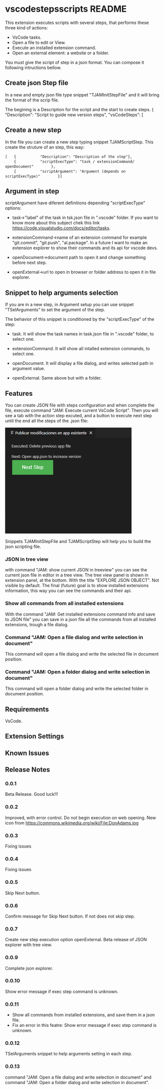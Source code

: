 # vscodestepsscripts README

This extension executes scripts with several steps, that performs these three kind of actions:

- VsCode tasks.
- Open a file to edit or View.
- Execute an installed extension command.
- Open an external element: a website or a folder.

You must give the script of step in a json format. You can compose it following intructions bellow.

## Create json Step file

In a new and empty json file type snippet "TJAMInitStepFile" and it will bring the format of the scrip file.

The begining is a Description for the script and the start to create steps.
{
    "Description": "Script to guide new version steps",
    "vsCodeSteps": [

## Create a new step

In the file you can create a new step typing snippet TJAMScriptStep. This create the struture of an step, this way:

    [   {           "Description": "Description of the step"},
        {           "scriptExecType": "task / extensionCommand/ openDocument"        },
        {           "scriptArgument": "Argument (depends on scriptExecType)"        }]

## Argument in step

scriptArgument have diferent definitions depending "scriptExecType" options:

- task->"label" of the task in tsk.json file in ".vscode" folder. If you want to know more about this subject chek this link https://code.visualstudio.com/docs/editor/tasks.

- extensionCommand->name of an extension command for example "git.commit", "git.push", "al.package". In a future I want to make an extension explorer to show their commands and its api for vscode devs.  

- openDocument->document path to open it and change something before next step.

- openExternal->url to open in browser or folder address to open it in file explorer.

## Snippet to help arguments selection

If you are in a new step, in Argument setup you can use snippet "TSelArguments" to set the argument of the step.

The behavior of this snippet is conditioned by the "scriptExecType" of the step:

- task. It will show the task names in task.json file in ".vscode" folder, to select one.

- extensionCommand. It will show all intalled extension commands, to select one.

- openDocument. It will display a file dialog, and writes selected path in argument value.

- openExternal. Same above but with a folder.

## Features

You can create JSON file with steps configuration and when complete the file, execute command "JAM: Execute current VsCode Script".
Then you will see a tab with the action step excuted, and a button to execute next step until the end all the steps of the .json file:

![alt text](https://github.com/JalmarazMartn/VsCodeStepScripts/blob/master/images/NextStep.png?raw=true)

Snippets TJAMInitStepFile and TJAMScriptStep will help you to build the json scripting file.

### JSON in tree view

with command "JAM: show current JSON in treeview" you can see the current json file in editor in a tree view. The tree view panel is shown in extension panel, at the bottom. With the title "EXPLORE JSON OBJECT". Not visible by default. The final (future) goal is to show installed extensions information, this way you can see the commands and their api.

### Show all commands from all installed extensions

With the command "JAM: Get installed extensions command info and save to JSON file" you can save in a json file all the commands from all installed extensions, trough a file dialog.

### Command "JAM: Open a file dialog and write selection in document"

This command will open a file dialog and write the selected file in document position.

### Command "JAM: Open a folder dialog and write selection in document"

This command will open a folder dialog and write the selected folder in document position.

## Requirements

VsCode.

## Extension Settings

## Known Issues

## Release Notes

### 0.0.1

Beta Release. Good luck!!!

### 0.0.2

Improved, with error control. Do not begin execution on web opening. 
New icon from https://commons.wikimedia.org/wiki/File:DonAdams.jpg

### 0.0.3

Fixing issues

### 0.0.4

Fixing issues

### 0.0.5

Skip Next button.

### 0.0.6

Confirm message for Skip Next button. If not does not skip step.

### 0.0.7

Create new step execution option openExternal. Beta release of JSON explorer with tree view.

### 0.0.9

Complete json explorer.

### 0.0.10

Show error message if exec step command is unknown.

### 0.0.11

- Show all commands from installed extensions, and save them in a json file.
- Fix an error in this featre: Show error message if exec step command is unknown.

### 0.0.12

TSelArguments snippet to help arguments setting in each step.

### 0.0.13

command "JAM: Open a file dialog and write selection in document" and command "JAM: Open a folder dialog and write selection in document".

